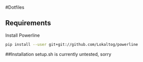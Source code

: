 #Dotfiles

## Requirements
Install Powerline

```sh
pip install --user git+git://github.com/Lokaltog/powerline
```

##Installation
setup.sh is currently untested, sorry
